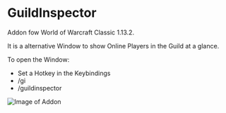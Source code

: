 # GuildInspector
Addon fow World of Warcraft Classic 1.13.2.

It is a alternative Window to show Online Players in the Guild at a glance.

To open the Window:
* Set a Hotkey in the Keybindings
* /gi
* /guildinspector

![Image of Addon](https://i.imgur.com/VzQevtz.png)
